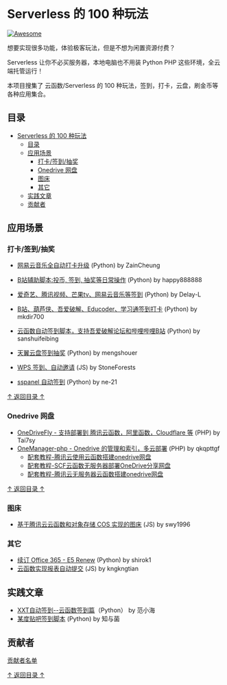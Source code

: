 
# Serverless 的 100 种玩法

[![Awesome](https://cdn.rawgit.com/sindresorhus/awesome/d7305f38d29fed78fa85652e3a63e154dd8e8829/media/badge.svg)](https://github.com/sindresorhus/awesome)

想要实现很多功能，体验极客玩法，但是不想为闲置资源付费？

Serverless 让你不必买服务器，本地电脑也不用装 Python PHP 这些环境，全云端托管运行！

本项目搜集了 云函数/Serverless 的 100 种玩法，签到，打卡，云盘，刷金币等各种应用集合。

## 目录

- [Serverless 的 100 种玩法](#serverless-的-100-种玩法)
  - [目录](#目录)
  - [应用场景](#应用场景)
    - [打卡/签到/抽奖](#打卡签到抽奖)
    - [Onedrive 网盘](#onedrive-网盘)
    - [图床](#图床)
    - [其它](#其它)
  - [实践文章](#实践文章)
  - [贡献者](#贡献者)

## 应用场景

### 打卡/签到/抽奖

- [网易云音乐全自动打卡升级](https://github.com/ZainCheung/netease-cloud) (Python) by ZainCheung

- [B站辅助脚本:投币, 签到, 抽奖等日常操作](https://github.com/happy888888/BiliExp)
 (Python) by happy888888

- [爱奇艺、腾讯视频、芒果tv、网易云音乐等签到](https://github.com/Dingugu/SCF_Sign) (Python) by Delay-L

- [B站、葫芦侠、吾爱破解、Educoder、学习通签到打卡](https://github.com/mkdir700/sign_in) (Python) by mkdir700

- [云函数自动签到脚本，支持吾爱破解论坛和哔哩哔哩B站](https://github.com/sanshuifeibing/ExampleForSCF) (Python) by sanshuifeibing

- [天翼云盘签到抽奖](https://github.com/mengshouer/Cloud189Checkin) (Python) by mengshouer

- [WPS 签到、自动邀请](https://github.com/StoneForests/wpsqiandao) (JS) by StoneForests

- [sspanel 自动签到](https://github.com/ne-21/sspanel-automaticcheckin) (Python) by ne-21

[↑ 返回目录 ↑](#目录)

### Onedrive 网盘

- [OneDriveFly - 支持部署到 腾讯云函数，阿里函数，Cloudflare 等](https://github.com/Tai7sy/OneDriveFly)  (PHP) by Tai7sy
- [OneManager-php - Onedrive 的管理和索引，多云部署](https://github.com/qkqpttgf/OneManager-php)  (PHP) by qkqpttgf
  - [配套教程-腾讯云使用云函数搭建onedrive网盘](http://www.xmengnet.cn/66.html)
  - [配套教程-SCF云函数无服务器部署OneDrive分享网盘](http://www.bttme.com/archives/138.html)
  - [配套教程-腾讯云无服务器云函数搭建onedrive网盘](https://www.nbmao.com/archives/4076)

[↑ 返回目录 ↑](#目录)

### 图床

- [基于腾讯云云函数和对象存储 COS 实现的图床](https://github.com/swy1996/scfimgbed) (JS) by swy1996

### 其它

- [续订 Office 365 - E5 Renew](https://github.com/shirok1/e5-api-renew-scf) (Python) by shirok1
- [云函数实现报表自动提交](https://github.com/kngkngtian/AutoReport) (JS) by kngkngtian

## 实践文章

- [XXT自动签到--云函数签到篇](https://zhuanlan.zhihu.com/p/134004489)（Python） by 范小海
- [某度贴吧签到脚本](https://www.aneu.cn/80.html) (Python) by 知与菌


## 贡献者

[贡献者名单](https://github.com/tinafangkunding/awesome-serverless/graphs/contributors)

[↑ 返回目录 ↑](#目录)

